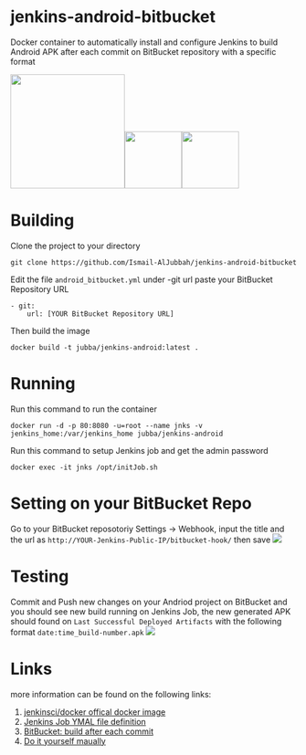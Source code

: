 # jenkins-android-bitbucket
Docker container to automatically install and configure Jenkins to build Android APK after each commit on BitBucket repository with a specific format

<img width="200" src="http://jenkins-ci.org/sites/default/files/jenkins_logo.png"/><img width="100" src="https://mir-s3-cdn-cf.behance.net/project_modules/disp/cc14679984981.560dd8d3aa5e4.png"/><img width="100" src="http://sdtimes.com/wp-content/uploads/2016/07/0722.sdt-atlassian.png"/>

# Building
Clone the project to your directory

    git clone https://github.com/Ismail-AlJubbah/jenkins-android-bitbucket
Edit the file `android_bitbucket.yml` under -git url paste your BitBucket Repository URL

    - git:
        url: [YOUR BitBucket Repository URL]
Then build the image

    docker build -t jubba/jenkins-android:latest .
# Running
Run this command to run the container 

    docker run -d -p 80:8080 -u=root --name jnks -v jenkins_home:/var/jenkins_home jubba/jenkins-android

Run this command to setup Jenkins job and get the admin password

    docker exec -it jnks /opt/initJob.sh
# Setting on your BitBucket Repo
Go to your BitBucket reposotoriy Settings -> Webhook, input the title and the url as `http://YOUR-Jenkins-Public-IP/bitbucket-hook/` then save
<img src="http://static.imljh.com/bitbucket.png">
# Testing
Commit and Push new changes on your Andriod project on BitBucket and you should see new build running on Jenkins Job, the new generated APK should found on `Last Successful Deployed Artifacts` with the following format `date:time_build-number.apk`
<img src="http://static.imljh.com/jenkins.png">
# Links
more information can be found on the following links:

1. [jenkinsci/docker offical docker image](https://github.com/jenkinsci/docker)
2. [Jenkins Job YMAL file definition](https://docs.openstack.org/infra/jenkins-job-builder/definition.html#modules)
3. [BitBucket: build after each commit](https://www.youtube.com/watch?v=nNaR5Q_pIa4)
4. [Do it yourself maually](https://www.digitalocean.com/community/tutorials/how-to-build-android-apps-with-jenkins)
 
   
